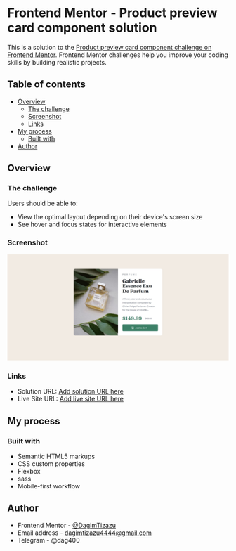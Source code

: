# Frontend Mentor - Product preview card component solution

This is a solution to the [Product preview card component challenge on Frontend Mentor](https://www.frontendmentor.io/challenges/product-preview-card-component-GO7UmttRfa). Frontend Mentor challenges help you improve your coding skills by building realistic projects.

## Table of contents

- [Overview](#overview)
  - [The challenge](#the-challenge)
  - [Screenshot](#screenshot)
  - [Links](#links)
- [My process](#my-process)
  - [Built with](#built-with)
- [Author](#author)

## Overview

### The challenge

Users should be able to:

- View the optimal layout depending on their device's screen size
- See hover and focus states for interactive elements

### Screenshot

![](./screenshot/screenshot.jpeg)

### Links

- Solution URL: [Add solution URL here](https://www.frontendmentor.io/solutions/mobile-first-responsive-card-component--bpB29DwM5)
- Live Site URL: [Add live site URL here](https://dagimtizazu.github.io/Product-preview-card-component/)

## My process

### Built with

- Semantic HTML5 markups
- CSS custom properties
- Flexbox
- sass
- Mobile-first workflow

## Author

- Frontend Mentor - [@DagimTizazu](https://www.frontendmentor.io/profile/DagimTizazu)
- Email address - dagimtizazu4444@gmail.com
- Telegram - @dag400
